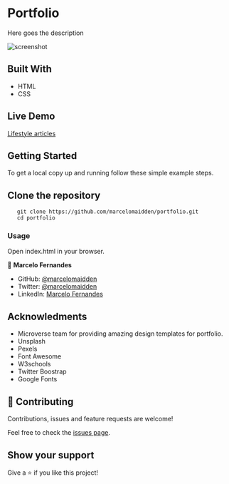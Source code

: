 # Portfolio

Here goes the description

![screenshot]()

## Built With

- HTML
- CSS

## Live Demo

[Lifestyle articles]()


## Getting Started

To get a local copy up and running follow these simple example steps.

## Clone the repository

```
   git clone https://github.com/marcelomaidden/portfolio.git
   cd portfolio
```

### Usage

Open index.html in your browser.

👤 **Marcelo Fernandes**

- GitHub: [@marcelomaidden](https://github.com/marcelomaidden)
- Twitter: [@marcelomaidden](https://twitter.com/marcelomaidden)
- LinkedIn: [Marcelo Fernandes](https://linkedin.com/in/marcelofernandesdearaujo)

## Acknowledments
- Microverse team for providing amazing design templates for portfolio.
- Unsplash
- Pexels
- Font Awesome
- W3schools
- Twitter Boostrap
- Google Fonts

## 🤝 Contributing

Contributions, issues and feature requests are welcome!

Feel free to check the [issues page](https://github.com/marcelomaidden/portfolio/issues/).

## Show your support

Give a ⭐️ if you like this project!

